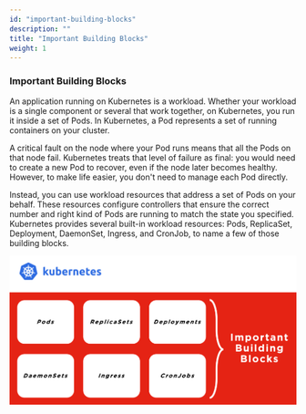 ```yaml
---
id: "important-building-blocks"
description: ""
title: "Important Building Blocks"
weight: 1
---
```


### Important Building Blocks

An application running on Kubernetes is a workload. Whether your workload is a single component or several that work together, on Kubernetes, you run it inside a set of Pods. In Kubernetes, a Pod represents a set of running containers on your cluster.

A critical fault on the node where your Pod runs means that all the Pods on that node fail. Kubernetes treats that level of failure as final: you would need to create a new Pod to recover, even if the node later becomes healthy. However, to make life easier, you don't need to manage each Pod directly.

Instead, you can use workload resources that address a set of Pods on your behalf. These resources configure controllers that ensure the correct number and right kind of Pods are running to match the state you specified. Kubernetes provides several built-in workload resources: Pods, ReplicaSet, Deployment, DaemonSet, Ingress, and CronJob, to name a few of those building blocks.

![kubernetes5](kubernetes5.png)